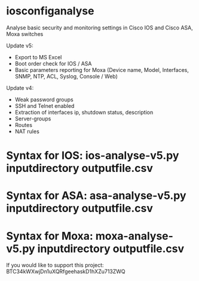 # iosconfiganalyse
Analyse basic security and monitoring settings in Cisco IOS and Cisco ASA, Moxa switches

Update v5:
- Export to MS Excel
- Boot order check for IOS / ASA
- Basic parameters reporting for Moxa (Device name, Model, Interfaces, SNMP, NTP, ACL, Syslog, Console / Web)

Update v4:
- Weak password groups
- SSH and Telnet enabled
- Extraction of interfaces ip, shutdown status, description
- Server-groups
- Routes
- NAT rules

# Syntax for IOS: ios-analyse-v5.py inputdirectory outputfile.csv
# Syntax for ASA: asa-analyse-v5.py inputdirectory outputfile.csv
# Syntax for Moxa: moxa-analyse-v5.py inputdirectory outputfile.csv



If you would like to support this project: BTC34kWXwjDn1uXQRfgeehaskD1hXZu713ZWQ
